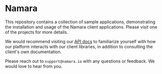 # Namara

This repository contains a collection of sample applications, demonstrating the installation and usage of the Namara client applications. Please visit one of the projects for more details.

We would recommend visiting our [API docs](https://thinkdataworks.gitbook.io/namara/) to familiarize yourself with how our platform interacts with our client libraries, in addition to consulting the client's own documentation.

Please reach out to `support@namara.io` with any questions or feedback. We would love to hear from you.
